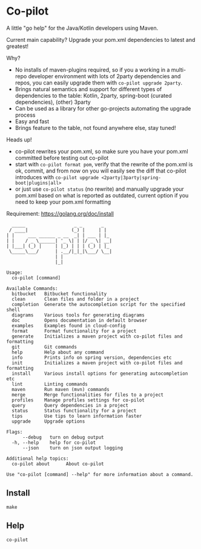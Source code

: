 # Co-pilot
A little "go help" for the Java/Kotlin developers using Maven.

Current main capability? 
Upgrade your pom.xml dependencies to latest and greatest! 

Why?
- No installs of maven-plugins required, so if you a working in a multi-repo developer environment with lots of 2party dependencies and repos, you can easily upgrade them with `co-pilot upgrade 2party`. 
- Brings natural semantics and support for different types of dependencies to the table: Kotlin, 2party, spring-boot (curated dependencies), (other) 3party   
- Can be used as a library for other go-projects automating the upgrade process
- Easy and fast
- Brings feature to the table, not found anywhere else, stay tuned!

Heads up!
- co-pilot rewrites your pom.xml, so make sure you have your pom.xml committed before testing out co-pilot
- start with `co-pilot format pom`, verify that the rewrite of the pom.xml is ok, commit, and from now on you will easily see the diff that co-pilot introduces with ```co-pilot upgrade <2party|3party|spring-boot|plugins|all>```
- or just use  `co-pilot status` (no rewrite) and manually upgrade your pom.xml based on what is reported as outdated, current option if you need to keep your pom.xml formatting
  
Requirement: https://golang.org/doc/install

```shell script
  _____                  _ _       _
 / ____|                (_) |     | |
| |     ___ ______ _ __  _| | ___ | |_
| |    / _ \______| '_ \| | |/ _ \| __|
| |___| (_) |     | |_) | | | (_) | |_
 \_____\___/      | .__/|_|_|\___/ \__|
                  | |
                  |_|

Usage:
  co-pilot [command]

Available Commands:
  bitbucket   Bitbucket functionality
  clean       Clean files and folder in a project
  completion  Generate the autocompletion script for the specified shell
  diagrams    Various tools for generating diagrams
  doc         Opens documentation in default browser
  examples    Examples found in cloud-config
  format      Format functionality for a project
  generate    Initializes a maven project with co-pilot files and formatting
  git         Git commands
  help        Help about any command
  info        Prints info on spring version, dependencies etc
  init        Initializes a maven project with co-pilot files and formatting
  install     Various install options for generating autocompletion etc
  lint        Linting commands
  maven       Run maven (mvn) commands
  merge       Merge functionalities for files to a project
  profiles    Manage profiles settings for co-pilot
  query       Query dependencies in a project
  status      Status functionality for a project
  tips        Use tips to learn information faster
  upgrade     Upgrade options

Flags:
      --debug   turn on debug output
  -h, --help    help for co-pilot
      --json    turn on json output logging

Additional help topics:
  co-pilot about      About co-pilot

Use "co-pilot [command] --help" for more information about a command.
```

## Install
```shell script
make
```

## Help
```shell script
co-pilot
```


